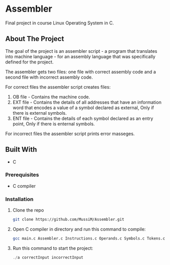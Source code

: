 # Assembler
Final project in course Linux Operating System in C.

## About The Project
The goal of the project is an assembler script - a program that translates into machine language - for an assembly language that was specifically defined for the project.

The assembler gets two files: one file with correct assembly code and a second file with incorrect assembly code.

For correct files the assembler script creates files:
1. OB file - Contains the machine code.
2. EXT file - Contains the details of all addresses that have an information word that encodes a value of a symbol declared as external, Only if there is external symbols.
3. ENT file - Contains the details of each symbol declared as an entry point, Only if there is enternal symbols.

For incorrect files the assembler script prints error masseges.

## Built With
* C

### Prerequisites
* C compiler

### Installation

1. Clone the repo
   ```sh
   git clone https://github.com/MussiM/Assembler.git
   ```
2. Open C compiler in directory and run this command to compile:
   ```sh
   gcc main.c Assembler.c Instructions.c Operands.c Symbols.c Tokens.c
   ```
3. Run this command to start the project:
   ```js
   ./a correctInput incorrectInput
   ```
